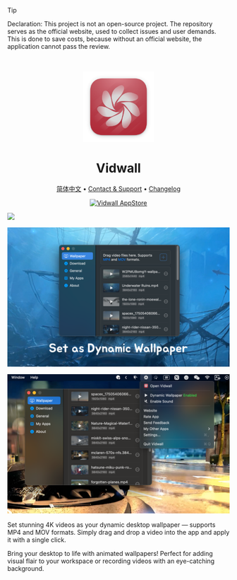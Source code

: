 <!--idoc:ignore:start-->
> [!TIP]
> Declaration: This project is not an open-source project. The repository serves as the official website, used to collect issues and user demands. This is done to save costs, because without an official website, the application cannot pass the review.
<!--idoc:ignore:end-->

<div align="center">
  <br />
  <br />
  <img src="./assets/logo.png" width="160" height="160">
  <h1>
    Vidwall
  </h1>
  <!--rehype:style=border: 0;-->
  <p>
    <a href="./README.zh.md">简体中文</a> • 
    <a target="_blank" href="https://github.com/jaywcjlove/vidwall/issues/new?template=bug_report.yml">Contact & Support</a> • 
    <a href="./CHANGELOG.md">Changelog</a>
  </p>
  <p>
    <a target="_blank" href="https://apps.apple.com/app/Vidwall/6747587746" title="Vidwall for macOS">
      <img alt="Vidwall AppStore" src="https://jaywcjlove.github.io/sb/download/macos.svg" height="51">
    </a>
  </p>
</div>

![](./assets/vidwall.gif)

![](./assets/screenshots-1.png)

![](./assets/screenshots-2.png)

Set stunning 4K videos as your dynamic desktop wallpaper — supports MP4 and MOV formats. Simply drag and drop a video into the app and apply it with a single click.

Bring your desktop to life with animated wallpapers! Perfect for adding visual flair to your workspace or recording videos with an eye-catching background.